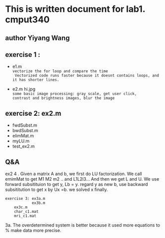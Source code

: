 # This is written document for lab1. cmput340
## author Yiyang Wang

## exercise 1 : 
* e1.m </br>
` vectorize the for loop and compare the time `</br>
` Vectorized code runs faster because it doesnt contains loops, and it has shorter lines.`

* e2.m  hi.jpg </br>
`some basic image processing: gray scale, get user click,`</br>
`contrast and brightness images, blur the image`


## exercise 2: ex2.m
* fwdSubst.m
* bwdSubst.m
* elimMat.m
* myLU.m
* test_ex2.m

## Q&A
ex2 4 . Given a matrix A and b, we first do LU factorization. We call emimMat to get M1 M2 m2 .. and L1L2l3... And then we get L and U. We use forward subsitituion to get y, Lb = y. regard y as new b, use backward subsititution to get x by Ux =b. we solved x finally. 


    exercise 3: ex3a.m
    	     	ex3b.m
		ex3c.m
		char_c1.mat
		mri_c1.mat
3a. The overdetermined system is better because it used more equations to
  % make data more precise. 
  

